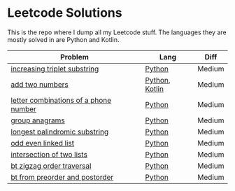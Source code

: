 # Leetcode Solutions

This is the repo where I dump all my Leetcode stuff. The languages they are mostly solved in are Python and Kotlin.

| Problem                                                                                                                                   | Lang                                                                     | Diff   |
|-------------------------------------------------------------------------------------------------------------------------------------------|--------------------------------------------------------------------------|--------|
| [increasing triplet substring](https://leetcode.com/explore/interview/card/top-interview-questions-medium/103/array-and-strings/781/)     | [Python](./python/increasing-triplet-substring)                          | Medium |
| [add two numbers](https://leetcode.com/explore/interview/card/top-interview-questions-medium/107/linked-list/783/)                        | [Python](./python/add-two-numbers), [Kotlin](./kotlin/src/addTwoNumbers) | Medium |
| [letter combinations of a phone number](https://leetcode.com/explore/interview/card/top-interview-questions-medium/109/backtracking/793/) | [Python](./python/letter-combinations-of-phone-number)                   | Medium |
| [group anagrams](https://leetcode.com/explore/interview/card/top-interview-questions-medium/103/array-and-strings/778/)                   | [Python](./python/group-anagrams)                                        | Medium |
| [longest palindromic substring](https://leetcode.com/explore/interview/card/top-interview-questions-medium/103/array-and-strings/780/)    | [Python](./python/longest-palindromic-substring)                         | Medium |
| [odd even linked list](https://leetcode.com/explore/interview/card/top-interview-questions-medium/107/linked-list/784/)                   | [Python](./python/odd-even-linked-list)                                  | Medium |
| [intersection of two lists](https://leetcode.com/explore/interview/card/top-interview-questions-medium/107/linked-list/785/)              | [Python](./python/intersection-of-two-lists)                             | Medium |
| [bt zigzag order traversal](https://leetcode.com/explore/interview/card/top-interview-questions-medium/108/trees-and-graphs/787/)         | [Python](./python/bt-zigzag-level-order-traversal)                       | Medium |
| [bt from preorder and postorder](https://leetcode.com/explore/interview/card/top-interview-questions-medium/108/trees-and-graphs/788/)    | [Python](./python/bt-from-preorder-and-postorder)                        | Medium |